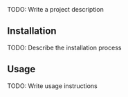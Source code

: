 <snippet>
  <content><![CDATA[
# ${1:Project Name}

TODO: Write a project description

## Installation

TODO: Describe the installation process

## Usage

TODO: Write usage instructions

